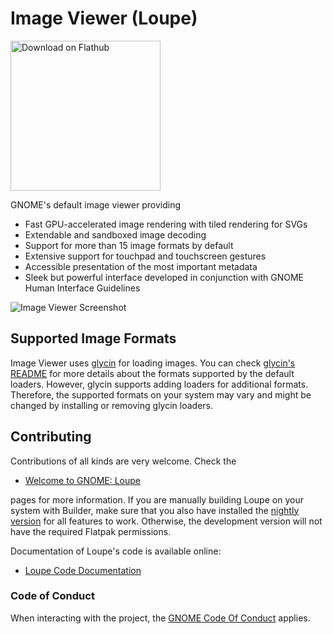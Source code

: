 # Image Viewer (Loupe)

<a href='https://flathub.org/apps/org.gnome.Loupe'><img width='240' alt='Download on Flathub' src='https://dl.flathub.org/assets/badges/flathub-badge-en.png'/></a>

GNOME's default image viewer providing

- Fast GPU-accelerated image rendering with tiled rendering for SVGs
- Extendable and sandboxed image decoding
- Support for more than 15 image formats by default
- Extensive support for touchpad and touchscreen gestures
- Accessible presentation of the most important metadata
- Sleek but powerful interface developed in conjunction with GNOME Human Interface Guidelines

![Image Viewer Screenshot](https://static.gnome.org/appdata/gnome-45/loupe/loupe-main.png)

## Supported Image Formats

Image Viewer uses [glycin](https://gitlab.gnome.org/sophie-h/glycin) for loading images. You can check [glycin's README](https://gitlab.gnome.org/sophie-h/glycin#supported-image-formats) for more details about the formats supported by the default loaders. However, glycin supports adding loaders for additional formats. Therefore, the supported formats on your system may vary and might be changed by installing or removing glycin loaders.

## Contributing

Contributions of all kinds are very welcome. Check the

- [Welcome to GNOME: Loupe](https://welcome.gnome.org/app/Loupe/)

pages for more information. If you are manually building Loupe on your system with Builder, make sure that you also have installed the [nightly version](https://welcome.gnome.org/app/Loupe/#installing-a-nightly-build) for all features to work. Otherwise, the development version will not have the required Flatpak permissions.

Documentation of Loupe's code is available online:

- [Loupe Code Documentation](https://gnome.pages.gitlab.gnome.org/loupe/doc/loupe/)

### Code of Conduct

When interacting with the project, the [GNOME Code Of Conduct](https://conduct.gnome.org/) applies.
